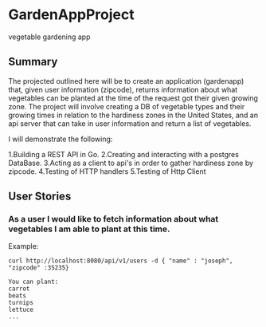 # GardenAppProject
vegetable gardening app

## Summary
The projected outlined here will be to create an application (gardenapp) that, given user information (zipcode), returns information about what vegetables can be planted at the time of the request got their given growing zone. The project will involve creating a DB of vegetable types and their growing times in relation to the hardiness zones in the United States, and an api server that can take in user information and return a list of vegetables.

I will demonstrate the following:

1.Building a REST API in Go.
2.Creating and interacting with a postgres DataBase.
3.Acting as a client to api's in order to gather hardiness zone by zipcode.
4.Testing of HTTP handlers
5.Testing of Http Client

## User Stories

### As a user I would like to fetch information about what vegetables I am able to plant at this time.

Example:

    curl http://localhost:8080/api/v1/users -d { "name" : "joseph", "zipcode" :35235}

    You can plant:
    carrot
    beats
    turnips
    lettuce
    ...


